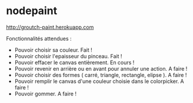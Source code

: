 # nodepaint
http://groutch-paint.herokuapp.com


Fonctionnalités attendues :

- Pouvoir choisir sa couleur. Fait !
- Pouvoir choisir l'epaisseur du pinceau. Fait !
- Pouvoir effacer le canvas entièrement. En cours !
- Pouvoir revenir en arrière ou en avant pour annuler une action. A faire !
- Pouvoir choisir des formes ( carré, triangle, rectangle, elipse ). A faire !
- Pouvoir remplir le canvas d'une couleur choisie dans le colorpicker. A faire !
- Pouvoir gommer. A faire !
